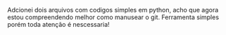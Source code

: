 Adcionei dois arquivos com codigos simples em python,
acho que agora estou compreendendo melhor como manusear o git.
Ferramenta simples porém toda atenção é nescessaria!
